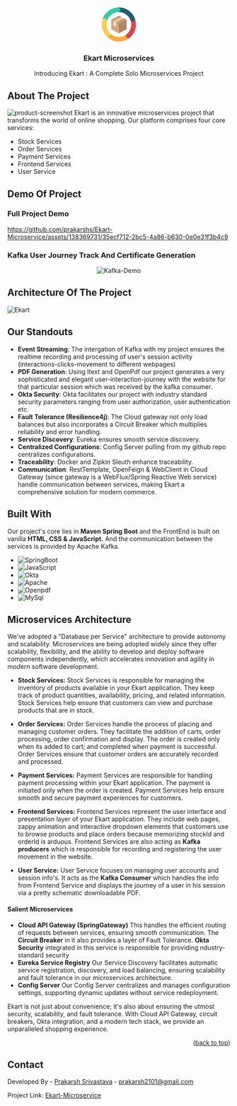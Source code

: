 
<a name="readme-top"></a>


<!-- PROJECT LOGO -->
<br />
<div align="center">
  <div href="https://github.com/prakarshs/Ekart-Microservice">
    <img src="images/logo.png" alt="Logo" width="80" height="80">
  </div>

  <h3 align="center">Ekart Microservices</h3>

  <p align="center">
    Introducing Ekart : A Complete Solo Microservices Project

</div>




<!-- ABOUT THE PROJECT -->
## About The Project
![product-screenshot]
Ekart is an innovative microservices project that transforms the world of online shopping. Our platform comprises four core services:

- Stock Services
- Order Services
- Payment Services
- Frontend Services
- User Service

## Demo Of Project

### Full Project Demo
https://github.com/prakarshs/Ekart-Microservice/assets/138369731/35ecf712-2bc5-4a86-b630-0e0e31f3b4c9

### Kafka User Journey Track And Certificate Generation
<div align="center">
  <img src="https://github.com/prakarshs/Ekart-Microservice/assets/138369731/e8bf5c3f-8a84-4dfd-9c67-866dce2465e1" alt="Kafka-Demo">
</div>

## Architecture Of The Project

![Ekart](https://github.com/prakarshs/Ekart-Microservice/assets/138369731/449ccd1a-bfc9-43b0-b5ec-e513b7613d3f)


## Our Standouts

- **Event Streaming**: The intergation of Kafka with my project ensures the realtime recording and processing of user's session activity (interactions-clicks-movement to different webpages)
- **PDF Generation**: Using Itext and OpenPdf our project generates a very sophisticated and elegant user-interaction-journey with the website for that particular session which was received by the kafka consumer.
- **Okta Security**: Okta facilitates our project with industry standard security parameters ranging from user authorization, user authentication etc.
- **Fault Tolerance (Resilience4j)**: The Cloud gateway not only load balances but also incorporates a Circuit Breaker which multiplies reliability and error handling.
- **Service Discovery**: Eureka ensures smooth service discovery.
- **Centralized Configurations**: Config Server pulling from my github repo centralizes configurations.
- **Traceability**: Docker and Zipkin Sleuth enhance traceability.
- **Communication**: RestTemplate, OpenFeign & WebClient in Cloud Gateway (since gateway is a WebFlux/Spring Reactive Web service) handle communication between services, making Ekart a comprehensive solution for modern commerce.
## Built With

Our project's core lies in **Maven Spring Boot** and the FrontEnd is built on vanilla **HTML, CSS & JavaScript.** And the communication between the services is provided by Apache Kafka.

* ![SpringBoot]
* ![JavaScript]
* ![Okta]
* ![Apache]
* ![Openpdf]
* ![MySql]  


## Microservices Architecture

We've adopted a "Database per Service" architecture to provide autonomy and scalability. Microservices are being adopted widely since they offer scalability, flexibility, and the ability to develop and deploy software components independently, which accelerates innovation and agility in modern software development.

- **Stock Services:**
Stock Services is responsible for managing the inventory of products available in your Ekart application. They keep track of product quantities, availability, pricing, and related information. Stock Services help ensure that customers can view and purchase products that are in stock.

- **Order Services:**
Order Services handle the process of placing and managing customer orders. They facilitate the addition of carts, order processing, order confirmation and display. The order is created only when its added to cart; and completed when payment is successful. Order Services ensure that customer orders are accurately recorded and processed.


- **Payment Services:**
Payment Services are responsible for handling payment processing within your Ekart application. The payment is initiated only when the order is created. Payment Services help ensure smooth and secure payment experiences for customers.

- **Frontend Services:**
Frontend Services represent the user interface and presentation layer of your Ekart application. They include web pages, zappy animation and interactive dropdown elements that customers use to browse products and place orders because memorizing stockId and orderId is arduous. Frontend Services are also acting as **Kafka producers** which is responsible for recording and registering the user movement in the website.

- **User Service:**
User Service focuses on managing user accounts and session info's. It acts as the **Kafka Consumer** which handles the info from Frontend Service and displays the journey of a user in his session via a pretty schematic downloadable PDF.

#### Salient Microservices

-  **Cloud API Gateway (SpringGateway)**
This handles the efficient routing of requests between services, ensuring smooth communication. The **Circuit Breaker** in it also provides a layer of Fault Tolerance. **Okta Security** integrated in this service is responsible for providing ndustry-standard security
-  **Eureka Service Registry**
Our Service Discovery facilitates automatic service registration, discovery, and load balancing, ensuring scalability and fault tolerance in our microservices architecture.
-  **Config Server**
Our Config Server centralizes and manages configuration settings, supporting dynamic updates without service redeployment.



Ekart is not just about convenience; it's also about ensuring the utmost security, scalability, and fault tolerance. With Cloud API Gateway, circuit breakers, Okta integration, and a modern tech stack, we provide an unparalleled shopping experience.


<p align="right">(<a href="#readme-top">back to top</a>)</p>



<!-- CONTACT -->
## Contact

Developed By - [Prakarsh Srivastava](https://www.linkedin.com/in/prakarsh2101/) - prakarsh2101@gmail.com

Project Link: [Ekart-Microservice](https://github.com/prakarshs/Ekart-Microservice)







<!-- MARKDOWN LINKS & IMAGES -->
<!-- https://www.markdownguide.org/basic-syntax/#reference-style-links -->
[contributors-shield]: https://img.shields.io/github/contributors/othneildrew/Best-README-Template.svg?style=for-the-badge
[contributors-url]: https://github.com/othneildrew/Best-README-Template/graphs/contributors
[forks-shield]: https://img.shields.io/github/forks/othneildrew/Best-README-Template.svg?style=for-the-badge
[forks-url]: https://github.com/othneildrew/Best-README-Template/network/members
[stars-shield]: https://img.shields.io/github/stars/othneildrew/Best-README-Template.svg?style=for-the-badge
[stars-url]: https://github.com/othneildrew/Best-README-Template/stargazers
[issues-shield]: https://img.shields.io/github/issues/othneildrew/Best-README-Template.svg?style=for-the-badge
[issues-url]: https://github.com/othneildrew/Best-README-Template/issues
[license-shield]: https://img.shields.io/github/license/othneildrew/Best-README-Template.svg?style=for-the-badge
[license-url]: https://github.com/othneildrew/Best-README-Template/blob/master/LICENSE.txt
[linkedin-shield]: https://img.shields.io/badge/-LinkedIn-black.svg?style=for-the-badge&logo=linkedin&colorB=555
[product-screenshot]: images/demo.gif
[SpringBoot]: https://img.shields.io/badge/SpringBoot-32CD32?style=for-the-badge&logo=springBoot&logoColor=white
[JavaScript]: https://img.shields.io/badge/JavaScript-FFEA00?style=for-the-badge&logo=javaScript&logoColor=black
[Docker]: https://img.shields.io/badge/Docker-0096FF?style=for-the-badge&logo=docker&logoColor=white
[Apache]: https://img.shields.io/badge/Apache%20Kafka-DE3163?style=for-the-badge&logo=apache&logoColor=white
[Openpdf]: https://img.shields.io/badge/OpenPDF-F3F2ED?style=for-the-badge&logo=adobe&logoColor=DE3163
[MySql]: https://img.shields.io/badge/MySql-F28C28?style=for-the-badge&logo=mysql&logoColor=white
[Next.js]: https://img.shields.io/badge/next.js-000000?style=for-the-badge&logo=nextdotjs&logoColor=white
[Next-url]: https://nextjs.org/
[React.js]: https://img.shields.io/badge/React-20232A?style=for-the-badge&logo=react&logoColor=61DAFB
[React-url]: https://reactjs.org/
[Vue.js]: https://img.shields.io/badge/Vue.js-35495E?style=for-the-badge&logo=vuedotjs&logoColor=4FC08D
[Vue-url]: https://vuejs.org/
[Okta]: https://img.shields.io/badge/OKTA-00008b?style=for-the-badge&logo=okta&logoColor=white
[Angular.io]: https://img.shields.io/badge/Angular-DD0031?style=for-the-badge&logo=angular&logoColor=white
[Angular-url]: https://angular.io/
[Svelte.dev]: https://img.shields.io/badge/Svelte-4A4A55?style=for-the-badge&logo=svelte&logoColor=FF3E00
[Svelte-url]: https://svelte.dev/
[Laravel.com]: https://img.shields.io/badge/Laravel-FF2D20?style=for-the-badge&logo=laravel&logoColor=white
[Laravel-url]: https://laravel.com
[Bootstrap.com]: https://img.shields.io/badge/Bootstrap-563D7C?style=for-the-badge&logo=bootstrap&logoColor=white
[Bootstrap-url]: https://getbootstrap.com
[JQuery.com]: https://img.shields.io/badge/jQuery-0769AD?style=for-the-badge&logo=jquery&logoColor=white
[JQuery-url]: https://jquery.com 
